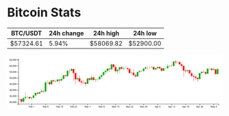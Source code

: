 # Bitcoin Stats

BTC/USDT|24h change|24h high|24h low|
|---|---|---|---|
|$57324.61|5.94%|$58069.82|$52900.00|

<img src="./chart.svg">
